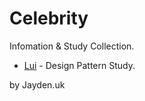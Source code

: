 # Celebrity

Infomation & Study Collection.

- [Lui](Lui/README.md) -  Design Pattern Study.

by Jayden.uk
